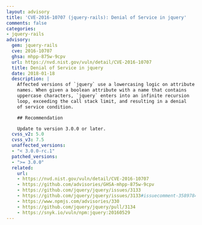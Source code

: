 ```yaml
---
layout: advisory
title: 'CVE-2016-10707 (jquery-rails): Denial of Service in jquery'
comments: false
categories:
- jquery-rails
advisory:
  gem: jquery-rails
  cve: 2016-10707
  ghsa: mhpp-875w-9cpv
  url: https://nvd.nist.gov/vuln/detail/CVE-2016-10707
  title: Denial of Service in jquery
  date: 2018-01-18
  description: |
    Affected versions of `jquery` use a lowercasing logic on attribute
    names. When given a boolean attribute with a name that contains
    uppercase characters, `jquery` enters into an infinite recursion
    loop, exceeding the call stack limit, and resulting in a denial
    of service condition.

    ## Recommendation

    Update to version 3.0.0 or later.
  cvss_v2: 5.0
  cvss_v3: 7.5
  unaffected_versions:
  - "< 3.0.0-rc.1"
  patched_versions:
  - ">= 3.0.0"
  related:
    url:
    - https://nvd.nist.gov/vuln/detail/CVE-2016-10707
    - https://github.com/advisories/GHSA-mhpp-875w-9cpv
    - https://github.com/jquery/jquery/issues/3133
    - https://github.com/jquery/jquery/issues/3133#issuecomment-358978489
    - https://www.npmjs.com/advisories/330
    - https://github.com/jquery/jquery/pull/3134
    - https://snyk.io/vuln/npm:jquery:20160529
---
```

